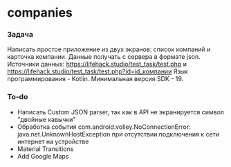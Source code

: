 # companies

### Задача
Написать простое приложение из двух экранов: список компаний и карточка компании. Данные получать с сервера в формате json.
Источники данных: https://lifehack.studio/test_task/test.php и https://lifehack.studio/test_task/test.php?id=id_компании
Язык программирования - Kotlin. Минимальная версия SDK - 19.

### To-do
- Написать Custom JSON parser, так как в API не экранируется символ "двойные кавычки"
- Обработка события com.android.volley.NoConnectionError: java.net.UnknownHostException при отсутствии подключения к сети интернет на устройстве
- Material Transitions
- Add Google Maps
